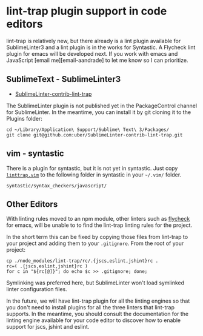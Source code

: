 lint-trap plugin support in code editors
========================================

lint-trap is relatively new, but there already is a lint
plugin available for SublimeLinter3 and a lint plugin is in
the works for Syntastic. A Flycheck lint plugin for emacs
will be developed next. If you work with emacs and
JavaScript [email me][email-aandrade] to let me know so I
can prioritize.

## SublimeText - SublimeLinter3

- [SublimeLinter-contrib-lint-trap][sublimeLinter-contrib-lint-trap]

The SublimeLinter plugin is not published yet in the 
PackageControl channel for SublimeLinter. In the meantime,
you can install it by git cloning it to the Plugins folder:

```
cd ~/Library/Application\ Support/Sublime\ Text\ 3/Packages/
git clone git@github.com:uber/SublimeLinter-contrib-lint-trap.git
```

## vim - syntastic

There is a plugin for syntastic, but it is not yet in 
syntastic. Just copy [`linttrap.vim`][linttrap.vim] to the 
following folder in syntastic in your `~/.vim/` folder.

`syntastic/syntax_checkers/javascript/`

## Other Editors

With linting rules moved to an npm module, other linters 
such as [flycheck][fc] for emacs, will be unable to to find 
the lint-trap linting rules for the project.

In the short term this can be fixed by copying those files
from lint-trap to your project and adding them to your
`.gitignore`. From the root of your project:

    cp ./node_modules/lint-trap/rc/.{jscs,eslint,jshint}rc .
    rc=( .{jscs,eslint,jshint}rc )
    for c in "${rc[@]}"; do echo $c >> .gitignore; done;

Symlinking was preferred here, but SublimeLinter won't load
symlinked linter configuration files.

In the future, we will have lint-trap plugin for all the 
linting engines so that you don't need to install plugins 
for all the three linters that lint-trap supports. In the 
meantime, you should consult the documentation for the 
linting engine available for your code editor to discover 
how to enable support for jscs, jshint and eslint.


[sublimeLinter-contrib-lint-trap]: https://github.com/uber/SublimeLinter-contrib-lint-trap
[linttrap.vim]: https://github.com/uber/lint-trap/blob/master/extras/linttrap.vim

[sl]: http://sublimelinter.readthedocs.org/
[syn]: https://github.com/scrooloose/syntastic
[fc]: http://flycheck.readthedocs.org/

[sl-jshint]: https://github.com/SublimeLinter/SublimeLinter-jshint
[sl-jscs]: https://github.com/SublimeLinter/SublimeLinter-jscs/
[sl-eslint]: https://github.com/roadhump/SublimeLinter-eslint

[syn-jshint]: https://github.com/scrooloose/syntastic/wiki/JavaScript%3A---jshint
[syn-jscs]: https://github.com/scrooloose/syntastic/wiki/JavaScript%3A---jscs
[syn-eslint]: https://github.com/scrooloose/syntastic/wiki/JavaScript%3A---eslint

[fs-javascript]: http://flycheck.readthedocs.org/en/latest/guide/languages.html#javascript
